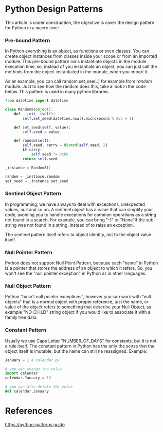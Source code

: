 # Python Design Patterns

This article is under construction, the objective is cover the design pattern for Python in a macro level

### Pre-bound Pattern

In Python everything is an object, as functions or even classes. You can create object instances from classes inside your scope or from an imported module. This pre-bound pattern aims instantiate objects in the module execution time, so, instead of you instantiate an object, you can just call the methods from the object instantiated in the module, when you import it. 

As an example, you can call random.set_see(..) for example from *random* module. Just to see how the random does this, take a look in the code below. This pattern is used in many python libraries. 

```python
from datetime import datetime

class Random8(object):
    def __init__(self):
        self.set_seed(datetime.now().microsecond % 255 + 1)

    def set_seed(self, value):
        self.seed = value

    def random(self):
        self.seed, carry = divmod(self.seed, 2)
        if carry:
            self.seed ^= 0xb8
        return self.seed

_instance = Random8()

random = _instance.random
set_seed = _instance.set_seed
```

### Sentinel Object Pattern

In programming, we have always to deal with exceptions, unexpected values, null and so on. A sentinel object has a value that can simplify your code, avoiding you to handle exceptions for common operations as a string not found in a search. For example, you can bring "-1" or "None"if the sub-string was not found in a string, instead of to raise an exception.

The sentinel pattern itself refers to object identity, not to the object value itself.

### Null Pointer Pattern

Python does not support Null Point Pattern, because each "name" in Python is a pointer that stores the address of an object to which it refers. So, you won't see the "null pointer exception" in Python as in other languages.

### Null Object Pattern

Python "hasn't null pointer exceptions", however you can work with "null objects" that is a normal object with proper reference, just the name, or value of the object refers to something that describe your Null Object, as example "NO_CHILD" string object if you would like to associate it with a family tree data. 

### Constant Pattern

Usually we use Caps Letter "NUMBER_OF_DAYS" for constants, but it is not a rule itself. The constant pattern in Python has the only the sense that the object itself is imutable, but the name can still ne reassigned. Example:

```python
January = 1 # calendar.py

# you can change the value
import calendar
calendar.January = 13

# you can also delete the value
del calendar.January
```

# References

https://python-patterns.guide
